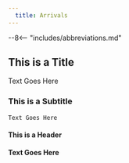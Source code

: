 ```yaml
---
  title: Arrivals
---
```


--8<-- "includes/abbreviations.md"

## This is a Title

Text Goes Here 

### This is a Subtitle

`Text Goes Here`

#### This is a Header

**Text Goes Here**
